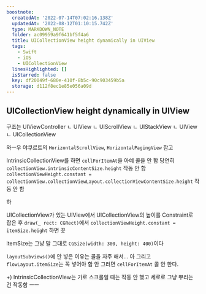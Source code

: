 ```yaml
---
boostnote:
  createdAt: '2022-07-14T07:02:16.138Z'
  updatedAt: '2022-08-12T01:10:15.742Z'
  type: MARKDOWN_NOTE
  folder: ac09959a9f641bf5f4a6
  title: UICollectionView height dynamically in UIView
  tags:
    - Swift
    - iOS
    - UICollectionView
  linesHighlighted: []
  isStarred: false
  key: df20049f-680e-410f-8b5c-90c903459b5a
  storage: d112f8ec1e85e056a09d
---
```


UICollectionView height dynamically in UIView
---
구조는
UIViewController
ㄴ UIView
   ㄴ UIScrollView
      ㄴ UIStackView
         ㄴ UIView
            ㄴ UICollectionView
            
와ㅡ우
야쿠르트의 `HorizontalScrollView`, `HorizontalPagingView` 참고

IntrinsicCollectionView를 하면 `cellForItemAt`을 아예 콜을 안 함
당연히 `collectionView.intrinsicContentSize.height` 작동 안 함
`collectionViewHeight.constant = collectionView.collectionViewLayout.collectionViewContentSize.height` 작동 안 함

하

UICollectionView가 있는 UIView에서 UICollectionView의 높이를 Constraint로 잡은 후 `draw(_ rect: CGRect)`에서 `collectionViewHeight.constant = itemSize.height` 하면 끗

itemSize는 그냥 말 그대로 `CGSize(width: 300, height: 400)`이다

`layoutSubviews()`에 안 넣은 이유는 콜을 자주 해서...
아 그리고 `flowLayout.itemSize`는 꼭 넣어야 함 안 그러면 `cellForItemAt` 콜 안 한다.

+) IntrinsicCollectionView는 가로 스크롤일 때는 작동 안 했고 세로로 그냥 뿌리는 건 작동함 ㅡㅡ